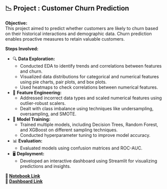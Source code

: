 ## 📉 **Project : Customer Churn Prediction**
**Objective:**  
This project aimed to predict whether customers are likely to churn based on their historical interactions and demographic data. Churn prediction enables proactive measures to retain valuable customers.

**Steps Involved:**  
- 🔍 **Data Exploration:**  
  * Conducted EDA to identify trends and correlations between features and churn.  
  * Visualized data distributions for categorical and numerical features using pie charts, pair plots, and box plots.  
  * Used heatmaps to check correlations between numerical features.  
- 🔧 **Feature Engineering:**  
  * Addressed incorrect data types and scaled numerical features using outlier-robust scalers.  
  * Dealt with class imbalance using techniques like undersampling, oversampling, and SMOTE.  
- 🤖 **Model Training:**  
  * Trained multiple models, including Decision Trees, Random Forest, and XGBoost on different sampling techniques.  
  * Conducted hyperparameter tuning to improve model accuracy.  
- 📊 **Evaluation:**  
  * Evaluated models using confusion matrices and ROC-AUC.  
- 🖥️ **Deployment:**  
  * Developed an interactive dashboard using Streamlit for visualizing predictions and insights.  

**🔗 [Notebook Link](https://github.com/syedasonianaz/Data_Science_Projects/blob/main/customer_churn/customer_churn.ipynb)**  
**🔗 [Dashboard Link](https://churnpredictionapp.streamlit.app/)**
